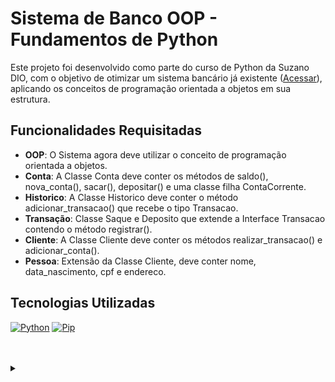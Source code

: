 # Sistema de Banco OOP - Fundamentos de Python

Este projeto foi desenvolvido como parte do curso de Python da Suzano DIO, com o objetivo de otimizar um sistema bancário já existente (<a href="https://github.com/kurokagami/python-optimize-fundamentals">Acessar</a>), aplicando os conceitos de programação orientada a objetos em sua estrutura.


## Funcionalidades Requisitadas

- **OOP**: O Sistema agora deve utilizar o conceito de programação orientada a objetos.
- **Conta**: A Classe Conta deve conter os métodos de saldo(), nova_conta(), sacar(), depositar() e uma classe filha ContaCorrente.
- **Historico**: A Classe Historico deve conter o método adicionar_transacao() que recebe o tipo Transacao.
- **Transação**: Classe Saque e Deposito que extende a Interface Transacao contendo o método registrar().
- **Cliente**: A Classe Cliente deve conter os métodos realizar_transacao() e adicionar_conta().
- **Pessoa**: Extensão da Classe Cliente, deve conter nome, data_nascimento, cpf e endereco.



## Tecnologias Utilizadas

[![Python](https://img.shields.io/badge/python-000?style=for-the-badge&logo=python&logoColor=ffdd54)](https://docs.python.org/3/)
[![Pip](https://img.shields.io/badge/Pip-000?style=for-the-badge&logo=python&logoColor=677ff6)](https://pip.pypa.io/en/stable/)


<br>
<br>

<details align="left">
  <summary></summary> 
 
  - Time Is <a href="https://time.is/">time.is</a>
  - Package Manager <a href="https://pip.pypa.io/en/stable/">Pip Package Manager</a>
  - Time Zone Lib <a href="https://docs.python.org/3/library/datetime.html">Time Zone Lib</a>
  - Tzlocal <a href="https://pypi.org/project/tzlocal/">Tzlocal Lib</a>
  - ABC <a href="https://docs.python.org/3/library/abc.html">ABC Lib</a>
 
  <div align="right">Made by <a href="https://github.com/kurokagami/">Kuro Kagami</a>.</div>

</details>

